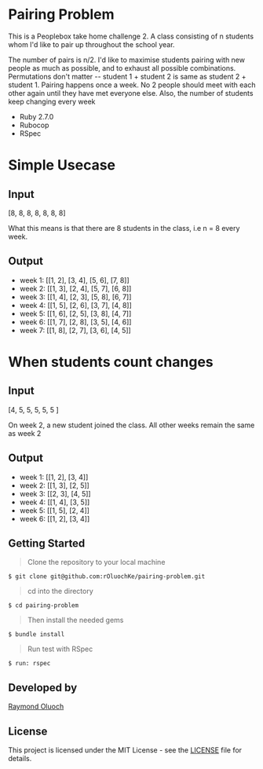 # Pairing Problem
This is a Peoplebox take home challenge 2. A class consisting of n students whom I'd like to pair up throughout the school year.

The number of pairs is n/2. I'd like to maximise students pairing with new people as much as possible, and to exhaust all possible combinations. Permutations don't matter -- student 1 + student 2 is same as student 2 + student 1. Pairing happens once a week. No 2 people should meet with each other again until they have met everyone else. Also, the number of students keep changing every week

- Ruby 2.7.0
- Rubocop
- RSpec

# Simple Usecase

## Input
[8, 8, 8, 8, 8, 8, 8]

What this means is that there are 8 students in the class, i.e n = 8 every week.

## Output
- week 1: [[1, 2], [3, 4], [5, 6], [7, 8]]
- week 2: [[1, 3], [2, 4], [5, 7], [6, 8]]
- week 3: [[1, 4], [2, 3], [5, 8], [6, 7]]
- week 4: [[1, 5], [2, 6], [3, 7], [4, 8]]
- week 5: [[1, 6], [2, 5], [3, 8], [4, 7]]
- week 6: [[1, 7], [2, 8], [3, 5], [4, 6]]
- week 7: [[1, 8], [2, 7], [3, 6], [4, 5]]

# When students count changes

## Input
[4, 5, 5, 5, 5, 5 ]

On week 2, a new student joined the class. All other weeks remain the same as week 2

## Output
- week 1: [[1, 2], [3, 4]]
- week 2: [[1, 3], [2, 5]]
- week 3: [[2, 3], [4, 5]]
- week 4: [[1, 4], [3, 5]]
- week 5: [[1, 5], [2, 4]]
- week 6: [[1, 2], [3, 4]]


## Getting Started

> Clone the repository to your local machine

```
$ git clone git@github.com:rOluochKe/pairing-problem.git
```

> cd into the directory

```
$ cd pairing-problem
```

> Then install the needed gems

```
$ bundle install
```
> Run test with RSpec

```
$ run: rspec
```

## Developed by

[Raymond Oluoch](https://github.com/rOluochKe)

## License

This project is licensed under the MIT License - see the [LICENSE](./LICENSE.md) file for details.